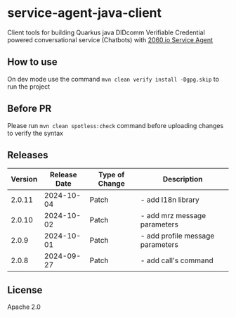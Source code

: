 # service-agent-java-client

Client tools for building Quarkus java DIDcomm Verifiable Credential powered conversational service (Chatbots) with [2060.io Service Agent](https://github.com/2060-io/2060-service-agent/blob/main/doc/service-agent-api.md)

## How to use
On dev mode use the command `mvn clean verify install -Dgpg.skip` to run the project

## Before PR
Please run `mvn clean spotless:check` command before uploading changes to verify the syntax

## Releases

| Version | Release Date | Type of Change      | Description                                                                 |
|---------|--------------|---------------------|-----------------------------------------------------------------------------|
| 2.0.11     | 2024-10-04   | Patch  | - add I18n library                |
| 2.0.10     | 2024-10-02   | Patch  | - add mrz message parameters                |
| 2.0.9     | 2024-10-01   | Patch  | - add profile message parameters                |
| 2.0.8     | 2024-09-27   | Patch      | - add call's command      |


## License

Apache 2.0